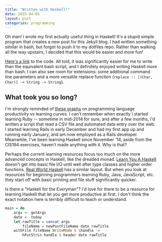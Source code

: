 ```yaml
---
title: "Written with Haskell!"
date: 2015-04-05
layout: post
categories: programming
---
```


Oh man! I wrote my first actually useful thing in Haskell! It's a stupid simple program that creates a new post for this Jekyll blog. I had written something similar in bash, but forgot to push it to my dotfiles repo. Rather than walking all the way upstairs, I decided that this would be easier and more fun!

[Here's a link](https://github.com/parsonsmatt/parsonsmatt.github.io/blob/master/NewPost.hs) to the code. All told, it was significantly easier for me to write than the equivalent bash script, and I definitely enjoyed writing Haskell more than bash. I can also see room for extensions: some additional command line parameters and a more versatile replace function (`replace :: [(Char, Char)] -> String -> String`).

## What took you so long?

I'm strongly reminded of [these graphs](https://github.com/Dobiasd/articles/blob/master/programming_language_learning_curves.md) on programming language productivity vs learning curves. I can't remember when exactly I started learning Ruby -- sometime in mid-2014 for sure, and after a few months, I'd written a script that read a CSV file and automated data entry over the web. I started learning Rails in early December and had my first app up and running early January, and am now employed as a Rails developer. Meanwhile, I've been learning Haskell since November '14, aside from the CIS194 exercises, haven't made anything with it. Why is that?

Perhaps the current learning resources focus too much on the more advanced concepts in Haskell, like the dreaded monad. [Learn You A Haskell](http://learnyouahaskell.com/chapters) doesn't get into basic file I/O until well after type classes and higher order functions. [Real World Haskell](http://book.realworldhaskell.org/read/) has a similar layout. But when you look at resources for beginning programmers learning Ruby, Java, JavaScript, etc. they start off with basic printing and file stuff significantly quicker.

Is there a "Haskell for the Everyman"? I'd love for there to be a resource for learning Haskell that let you get more productive at first. I don't think the exact notation here is terribly difficult to teach or understand. 

```haskell
main = do
    args <- getArgs
    date <- today
    let rawTitle = concat args
        fileName = newPostFileName date rawTitle
    withFile fileName WriteMode $ \handle ->
        hPutStrLn handle $ header date rawTitle
```
